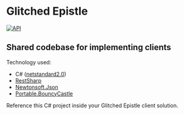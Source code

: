 # Glitched Epistle
[![API](https://img.shields.io/badge/api-docs-green.svg)](https://glitchedpolygons.github.io/GlitchedEpistle.Client.Docs/api/index.html)
## Shared codebase for implementing clients

Technology used:
* C# ([netstandard2.0](https://github.com/dotnet/standard/blob/master/docs/versions/netstandard2.0.md))
* [RestSharp](https://github.com/restsharp/RestSharp)
* [Newtonsoft.Json](https://github.com/JamesNK/Newtonsoft.Json)
* [Portable.BouncyCastle](https://github.com/onovotny/bc-csharp)

Reference this C# project inside your Glitched Epistle client solution.
